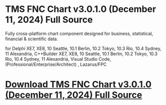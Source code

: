 # TMS FNC Chart v3.0.1.0 (December 11, 2024) Full Source

Fully cross-platform chart component designed for business, statistical, financial & scientific data.

for Delphi XE7, XE8, 10 Seattle, 10.1 Berlin, 10.2 Tokyo, 10.3 Rio, 10.4 Sydney, 11 Alexandria, C++Builder XE7, XE8, 10 Seattle, 10.1 Berlin, 10.2 Tokyo, 10.3 Rio, 10.4 Sydney, 11 Alexandria, Visual Studio Code, (Professional/Enterprise/Architect) , Lazarus/FPC

# [Download TMS FNC Chart v3.0.1.0 (December 11, 2024) Full Source](https://developer.team/delphi/35126-tms-fnc-chart-v3010-december-11-2024-full-source.html)

